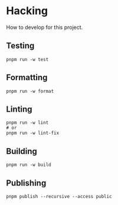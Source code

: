 # Hacking

How to develop for this project.

## Testing

```shell
pnpm run -w test
```

## Formatting

```shell
pnpm run -w format
```

## Linting

```shell
pnpm run -w lint
# or
pnpm run -w lint-fix
```

## Building

```shell
pnpm run -w build
```

## Publishing

```shell
pnpm publish --recursive --access public
```
